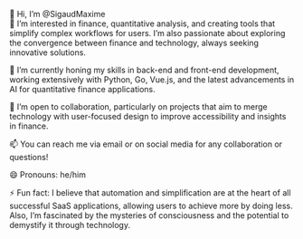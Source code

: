 👋 Hi, I’m @SigaudMaxime  
👀 I’m interested in finance, quantitative analysis, and creating tools that simplify complex workflows for users. I’m also passionate about exploring the convergence between finance and technology, always seeking innovative solutions.

🌱 I’m currently honing my skills in back-end and front-end development, working extensively with Python, Go, Vue.js, and the latest advancements in AI for quantitative finance applications.

💞️ I’m open to collaboration, particularly on projects that aim to merge technology with user-focused design to improve accessibility and insights in finance.

📫 You can reach me via email or on social media for any collaboration or questions!

😄 Pronouns: he/him

⚡ Fun fact: I believe that automation and simplification are at the heart of all successful SaaS applications, allowing users to achieve more by doing less. Also, I’m fascinated by the mysteries of consciousness and the potential to demystify it through technology.

<!---
SigaudMaxime/SigaudMaxime is a ✨ special ✨ repository because its `README.md` (this file) appears on your GitHub profile.
You can click the Preview link to take a look at your changes.
--->
